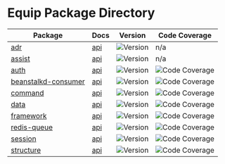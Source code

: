 # Equip Package Directory

Package | Docs| Version | Code Coverage 
--------|-----|---------|---------------
[adr](https://github.com/equip/adr) | [api](https://codedoc.pub/equip/adr/master/index.html) | ![Version](https://img.shields.io/packagist/v/equip/adr.svg) | n/a
[assist](https://github.com/equip/assist) | [api](https://codedoc.pub/equip/assist/master/index.html) | ![Version](https://img.shields.io/packagist/v/equip/assist.svg) | n/a
[auth](https://github.com/equip/auth) | [api](https://codedoc.pub/equip/auth/master/index.html) | ![Version](https://img.shields.io/packagist/v/equip/auth.svg) | ![Code Coverage](https://scrutinizer-ci.com/g/equip/auth/badges/coverage.png?b=master)
[beanstalkd-consumer](https://github.com/equip/beanstalkd-consumer) | [api](https://codedoc.pub/equip/beanstalkd-consumer/master/index.html) | ![Version](https://img.shields.io/packagist/v/equip/beanstalkd-consumer.svg) | ![Code Coverage](https://scrutinizer-ci.com/g/equip/beanstalkd-consumer/badges/coverage.png?b=master)
[command](https://github.com/equip/command) | [api](https://codedoc.pub/equip/command/master/index.html) | ![Version](https://img.shields.io/packagist/v/equip/command.svg) | ![Code Coverage](https://scrutinizer-ci.com/g/equip/command/badges/coverage.png?b=master)
[data](https://github.com/equip/data) | [api](https://codedoc.pub/equip/data/master/index.html) | ![Version](https://img.shields.io/packagist/v/equip/data.svg) | ![Code Coverage](https://scrutinizer-ci.com/g/equip/data/badges/coverage.png?b=master)
[framework](https://github.com/equip/framework) | [api](https://codedoc.pub/equip/framework/master/index.html) | ![Version](https://img.shields.io/packagist/v/equip/framework.svg) | ![Code Coverage](https://scrutinizer-ci.com/g/equip/framework/badges/coverage.png?b=master)
[redis-queue](https://github.com/equip/redis-queue) | [api](https://codedoc.pub/equip/redis-queue/master/index.html) | ![Version](https://img.shields.io/packagist/v/equip/redis-queue.svg) | ![Code Coverage](https://scrutinizer-ci.com/g/equip/redis-queue/badges/coverage.png?b=master)
[session](https://github.com/equip/session) | [api](https://codedoc.pub/equip/session/master/index.html) | ![Version](https://img.shields.io/packagist/v/equip/session.svg) | ![Code Coverage](https://scrutinizer-ci.com/g/equip/session/badges/coverage.png?b=master)
[structure](https://github.com/equip/structure) | [api](https://codedoc.pub/equip/structure/master/index.html) | ![Version](https://img.shields.io/packagist/v/equip/structure.svg) | ![Code Coverage](https://scrutinizer-ci.com/g/equip/structure/badges/coverage.png?b=master)

